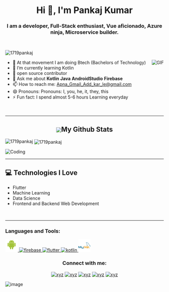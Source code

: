 <h1 align="center">Hi 👋, I'm Pankaj Kumar</h1>


<h3 align="center">I am a developer, Full-Stack enthusiast, Vue aficionado, Azure ninja, Microservice builder.</h3>
</br>
<p align="left"> <img src="https://komarev.com/ghpvc/?username=1719pankaj&label=Profile%20views&color=0e75b6&style=flat" alt="1719pankaj" /> </p>

<img align="right" alt="GIF" height="101px" src="https://media.giphy.com/media/du3J3cXyzhj75IOgvA/giphy.gif" />

- 🔭 At that movement I am doing Btech (Bachelors of Technology)
- 🌱 I’m currently learning Kotlin
- 👯 open source contributor
- 💬 Ask me about **Kotlin** **Java** **AndroidStudio** **Firebase**
- 📫 How to reach me: Apna_Gmail_Add_kar_le@gmail.com
- 😄 Pronouns: Pronouns: I, you, he, it, they, this
- ⚡  Fun fact: I spend almost 5-6 hours Learning everyday

<br>
<hr>

<h2 align="center"><img src="https://emojis.slackmojis.com/emojis/images/1471045852/841/hero.gif?1471045852" align="center"
                width="18" />My Github Stats</h2>
<p><img align="left" src="https://github-readme-stats.vercel.app/api/top-langs?username=1719pankaj&show_icons=true&locale=en&layout=compact&hide_border=true" alt="1719pankaj" /></p>

<p>&nbsp;<img align="center" src="https://github-readme-stats.vercel.app/api?username=1719pankaj&show_icons=true&locale=en&hide_border=true" alt="1719pankaj" /></p>

<img align="left" alt="Coding" width="400" src="https://cdn.dribbble.com/users/2646423/screenshots/5507196/computer.gif">

<br>
<hr>


## :computer: Technologies I Love
* Flutter
* Machine Learning
* Data Science
* Frontend and Backend Web Development
<br>
<hr>

<h3 align="left">Languages and Tools:</h3>
<p align="left"> <a href="https://developer.android.com" target="_blank"> <img src="https://raw.githubusercontent.com/devicons/devicon/master/icons/android/android-original-wordmark.svg" alt="android" width="40" height="40"/> </a> <a href="https://firebase.google.com/" target="_blank"> <img src="https://www.vectorlogo.zone/logos/firebase/firebase-icon.svg" alt="firebase" width="40" height="40"/> </a> <a href="https://flutter.dev" target="_blank"> <img src="https://www.vectorlogo.zone/logos/flutterio/flutterio-icon.svg" alt="flutter" width="40" height="40"/> </a> <a href="https://kotlinlang.org" target="_blank"> <img src="https://www.vectorlogo.zone/logos/kotlinlang/kotlinlang-icon.svg" alt="kotlin" width="40" height="40"/> </a> <a href="https://www.mysql.com/" target="_blank"> <img src="https://raw.githubusercontent.com/devicons/devicon/master/icons/mysql/mysql-original-wordmark.svg" alt="mysql" width="40" height="40"/> </a> </p>


<h3 align="Center">Connect with me:</h3>
<p align="Center">
<a href="https://linkedin.com/in/xyz" target="blank"><img align="center" src="https://raw.githubusercontent.com/rahuldkjain/github-profile-readme-generator/master/src/images/icons/Social/linked-in-alt.svg" alt="xyz" height="30" width="40" /></a>
<a href="https://fb.com/xyz" target="blank"><img align="center" src="https://raw.githubusercontent.com/rahuldkjain/github-profile-readme-generator/master/src/images/icons/Social/facebook.svg" alt="xyz" height="30" width="40" /></a>
<a href="https://instagram.com/xyz" target="blank"><img align="center" src="https://raw.githubusercontent.com/rahuldkjain/github-profile-readme-generator/master/src/images/icons/Social/instagram.svg" alt="xyz" height="30" width="40" /></a>
<a href="https://www.youtube.com/c/xyz" target="blank"><img align="center" src="https://raw.githubusercontent.com/rahuldkjain/github-profile-readme-generator/master/src/images/icons/Social/youtube.svg" alt="xyz" height="30" width="40" /></a>
<a href="https://discord.gg/xyz" target="blank"><img align="center" src="https://raw.githubusercontent.com/rahuldkjain/github-profile-readme-generator/master/src/images/icons/Social/discord.svg" alt="xyz" height="30" width="40" /></a>
</p>

  ![image](https://github.com/soriano-dev/soriano-dev/blob/master/dino.gif)
